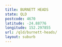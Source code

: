 ```yaml
---
title: BURNETT HEADS
state: QLD
postcode: 4670
latitude: -24.88776
longitude: 152.297855
url: /qld/burnett-heads/
layout: suburb
---
```

